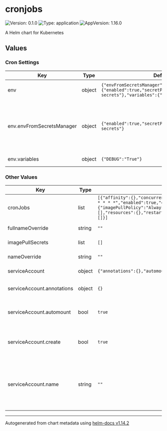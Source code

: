 # cronjobs

![Version: 0.1.0](https://img.shields.io/badge/Version-0.1.0-informational?style=flat-square) ![Type: application](https://img.shields.io/badge/Type-application-informational?style=flat-square) ![AppVersion: 1.16.0](https://img.shields.io/badge/AppVersion-1.16.0-informational?style=flat-square)

A Helm chart for Kubernetes

## Values

### Cron Settings

| Key | Type | Default | Description |
|-----|------|---------|-------------|
| env | object | `{"envFromSecretsManager":{"enabled":true,"secretPath":"dev/skidochki/env-secrets"},"variables":{"DEBUG":"True"}}` | Cron environment variables |
| env.envFromSecretsManager | object | `{"enabled":true,"secretPath":"dev/skidochki/env-secrets"}` | Use AWS secrets manager ref. Works with external-secrets operator |
| env.variables | object | `{"DEBUG":"True"}` | Extra env variables |

### Other Values

| Key | Type | Default | Description |
|-----|------|---------|-------------|
| cronJobs | list | `[{"affinity":{},"concurrencyPolicy":"Forbid","containerCommand":["bash","-c","echo $(date)"],"cronSchedule":"*/1 * * * *","enabled":true,"extraVolumeMounts":[],"extraVolumes":[],"failedJobsHistoryLimit":1,"image":{"imagePullPolicy":"Always","repository":"ubuntu","tag":"latest"},"name":"my_awesome_django_cron","nodeSelector":[],"resources":{},"restartPolicy":"OnFailure","securityContext":{},"successfulJobsHistoryLimit":3,"tolerations":[]}]` | Cron Job List |
| fullnameOverride | string | `""` | Override full release name |
| imagePullSecrets | list | `[]` | Image pull secrets |
| nameOverride | string | `""` | Override release name |
| serviceAccount | object | `{"annotations":{},"automount":true,"create":true,"name":""}` | Service account configuration |
| serviceAccount.annotations | object | `{}` | Annotations to add to the service account |
| serviceAccount.automount | bool | `true` | Automatically mount a ServiceAccount's API credentials? |
| serviceAccount.create | bool | `true` | Specifies whether a service account should be created |
| serviceAccount.name | string | `""` | The name of the service account to use. If not set and create is true, a name is generated using the fullname template |

----------------------------------------------
Autogenerated from chart metadata using [helm-docs v1.14.2](https://github.com/norwoodj/helm-docs/releases/v1.14.2)
